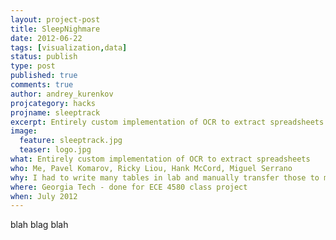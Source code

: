 ```yaml
---
layout: project-post
title: SleepNighmare
date: 2012-06-22 
tags: [visualization,data]
status: publish
type: post
published: true
comments: true
author: andrey_kurenkov
projcategory: hacks
projname: sleeptrack
excerpt: Entirely custom implementation of OCR to extract spreadsheets
image:
  feature: sleeptrack.jpg
  teaser: logo.jpg
what: Entirely custom implementation of OCR to extract spreadsheets
who: Me, Pavel Komarov, Ricky Liou, Hank McCord, Miguel Serrano
why: I had to write many tables in lab and manually transfer those to my computer, which struck me as silly
where: Georgia Tech - done for ECE 4580 class project
when: July 2012 
---
```

blah blag blah
